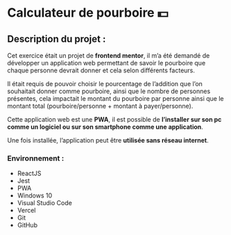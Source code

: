 # Calculateur de pourboire :dollar:

## Description du projet :

Cet exercice était un projet de **frontend mentor**, il m’a été demandé de développer un application web permettant de savoir le pourboire que chaque personne devrait donner et cela selon différents facteurs.

Il était requis de pouvoir choisir le pourcentage de l’addition que l’on souhaitait donner comme pourboire, ainsi que le nombre de personnes présentes, cela impactait le montant du pourboire par personne ainsi que le montant total (pourboire/personne + montant à payer/personne).

Cette application web est une **PWA**, il est possible de **l’installer sur son pc comme un logiciel ou sur son smartphone comme une application**.

Une fois installée, l’application peut être **utilisée sans réseau internet**.

### Environnement :

- ReactJS
- Jest
- PWA
- Windows 10
- Visual Studio Code
- Vercel
- Git 
- GitHub
